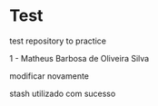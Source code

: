 # Test

test repository to practice

1 - Matheus Barbosa de Oliveira Silva

modificar novamente

stash utilizado com sucesso
